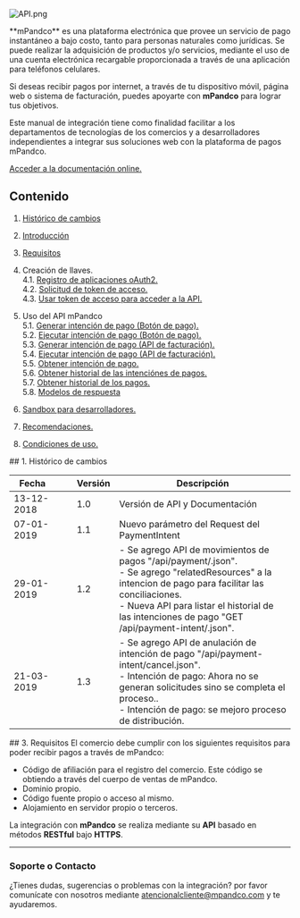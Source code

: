 ![API.png]({{site.baseurl}}/images/API.png)

<div id="step2"></div>
**mPandco** es una plataforma electrónica que provee un servicio de pago instantáneo a bajo costo, tanto para personas naturales como jurídicas. Se puede realizar la adquisición de productos y/o servicios, mediante el uso de una cuenta electrónica recargable proporcionada a través de una aplicación para teléfonos celulares.

Si deseas recibir pagos por internet, a través de tu dispositivo móvil, página web o sistema de facturación, puedes apoyarte con **mPandco** para lograr tus objetivos.

Este manual de integración tiene como finalidad facilitar a los departamentos de tecnologías de los comercios y a desarrolladores independientes a integrar sus soluciones web con la plataforma de pagos mPandco.

[Acceder a la documentación online.](https://jeac-corp.github.io/mpandco-api/)

## Contenido
1. <a href="#step1">Histórico de cambios</a>
2. <a href="#step2">Introducción</a>
3. <a href="#step3">Requisitos</a><br/>
4. Creación de llaves.<br/>
4.1. [Registro de aplicaciones oAuth2.]({{site.baseurl}}/docs/keys/step-4-1.html)<br/>
4.2. [Solicitud de token de acceso.]({{site.baseurl}}/docs/keys/step-4-2.html)<br/>
4.3. [Usar token de acceso para acceder a la API.]({{site.baseurl}}/docs/keys/step-4-3.html)<br/>

5. Uso del API mPandco<br/>
5.1. [Generar intención de pago (Botón de pago).]({{site.baseurl}}/docs/use/step-5-1.html#step51)<br/>
5.2. [Ejecutar intención de pago (Botón de pago).]({{site.baseurl}}/docs/use/step-5-1.html#step52)<br/>
5.3. [Generar intención de pago (API de facturación).]({{site.baseurl}}/docs/use/step-5-3.html#step53)<br/>
5.4. [Ejecutar intención de pago (API de facturación).]({{site.baseurl}}/docs/use/step-5-3.html#step54)<br/>
5.5. [Obtener intención de pago.]({{site.baseurl}}/docs/use/step-5-5.html)<br/>
5.6. [Obtener historial de las intenciónes de pagos.]({{site.baseurl}}/docs/use/step-5-6.html)<br/>
5.7. [Obtener historial de los pagos.]({{site.baseurl}}/docs/use/step-5-7.html)<br/>
5.8. [Modelos de respuesta]({{site.baseurl}}/docs/use/step-5-8.html)<br/>
6. [Sandbox para desarrolladores.]({{site.baseurl}}/docs/step-6.html)
7. [Recomendaciones.]({{site.baseurl}}/docs/recommendations.html)
8. [Condiciones de uso.]({{site.baseurl}}/docs/terms.html)

<div id="step1"></div>
## 1. Histórico de cambios
<table>
  <thead>
    <tr>
      <th>&nbsp;&nbsp;Fecha&nbsp;&nbsp;&nbsp;&nbsp;&nbsp;&nbsp;&nbsp;&nbsp;&nbsp;</th>
      <th>Versión</th>
      <th>Descripción</th>
    </tr>
  </thead>
  <tbody>
  <tr>
    <td>13-12-2018</td>
    <td>1.0</td>
    <td>Versión de API y Documentación</td>
  </tr>
  <tr>
    <td>07-01-2019</td>
    <td>1.1</td>
    <td>Nuevo parámetro del Request del PaymentIntent</td>
  </tr>
  <tr>
    <td>29-01-2019</td>
    <td>1.2</td>
    <td>
    - Se agrego API de movimientos de pagos "/api/payment/.json".<br/>
    - Se agrego "relatedResources" a la intencion de pago para facilitar las conciliaciones.<br/>
    - Nueva API para listar el historial de las intenciones de pago "GET /api/payment-intent/.json".
    </td>
  </tr>
  <tr>
    <td>21-03-2019</td>
    <td>1.3</td>
    <td>
    - Se agrego API de anulación de intención de pago "/api/payment-intent/cancel.json".<br/>
    - Intención de pago: Ahora no se generan solicitudes sino se completa el proceso..<br/>
    - Intención de pago: se mejoro proceso de distribución.
    </td>
  </tr>
  </tbody>
</table>

<div id="step3"></div>
## 3. Requisitos
El comercio debe cumplir con los siguientes requisitos para poder recibir pagos a través de mPandco:

- Código de afiliación para el registro del comercio. Este código se obtiendo a través del cuerpo de ventas de mPandco.
- Dominio propio.
- Código fuente propio o acceso al mismo.
- Alojamiento en servidor propio o terceros.

La integración con **mPandco** se realiza mediante su **API** basado en métodos **RESTful** bajo **HTTPS**.

<hr/>

### Soporte o Contacto

¿Tienes dudas, sugerencias o problemas con la integración? por favor comunícate con nosotros mediante atencionalcliente@mpandco.com y te ayudaremos.
